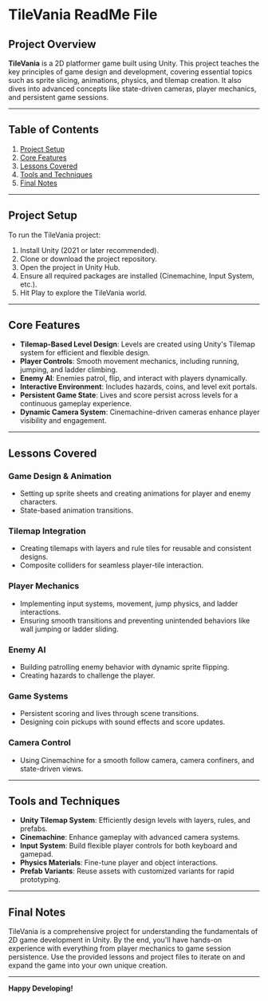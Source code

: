 # **TileVania ReadMe File**

## **Project Overview**
**TileVania** is a 2D platformer game built using Unity. This project teaches the key principles of game design and development, covering essential topics such as sprite slicing, animations, physics, and tilemap creation. It also dives into advanced concepts like state-driven cameras, player mechanics, and persistent game sessions.

---

## **Table of Contents**
1. [Project Setup](#project-setup)  
2. [Core Features](#core-features)  
3. [Lessons Covered](#lessons-covered)  
4. [Tools and Techniques](#tools-and-techniques)  
5. [Final Notes](#final-notes)  

---

## **Project Setup**
To run the TileVania project:
1. Install Unity (2021 or later recommended).  
2. Clone or download the project repository.  
3. Open the project in Unity Hub.  
4. Ensure all required packages are installed (Cinemachine, Input System, etc.).  
5. Hit Play to explore the TileVania world.

---

## **Core Features**
- **Tilemap-Based Level Design**: Levels are created using Unity's Tilemap system for efficient and flexible design.  
- **Player Controls**: Smooth movement mechanics, including running, jumping, and ladder climbing.  
- **Enemy AI**: Enemies patrol, flip, and interact with players dynamically.  
- **Interactive Environment**: Includes hazards, coins, and level exit portals.  
- **Persistent Game State**: Lives and score persist across levels for a continuous gameplay experience.  
- **Dynamic Camera System**: Cinemachine-driven cameras enhance player visibility and engagement.  

---

## **Lessons Covered**

### **Game Design & Animation**
- Setting up sprite sheets and creating animations for player and enemy characters.  
- State-based animation transitions. 

### **Tilemap Integration**
- Creating tilemaps with layers and rule tiles for reusable and consistent designs.  
- Composite colliders for seamless player-tile interaction.  

### **Player Mechanics**
- Implementing input systems, movement, jump physics, and ladder interactions.  
- Ensuring smooth transitions and preventing unintended behaviors like wall jumping or ladder sliding.  

### **Enemy AI**
- Building patrolling enemy behavior with dynamic sprite flipping.  
- Creating hazards to challenge the player.

### **Game Systems**
- Persistent scoring and lives through scene transitions.  
- Designing coin pickups with sound effects and score updates.  

### **Camera Control**
- Using Cinemachine for a smooth follow camera, camera confiners, and state-driven views.  

---

## **Tools and Techniques**
- **Unity Tilemap System**: Efficiently design levels with layers, rules, and prefabs.  
- **Cinemachine**: Enhance gameplay with advanced camera systems.  
- **Input System**: Build flexible player controls for both keyboard and gamepad.  
- **Physics Materials**: Fine-tune player and object interactions.  
- **Prefab Variants**: Reuse assets with customized variants for rapid prototyping.  

---

## **Final Notes**
TileVania is a comprehensive project for understanding the fundamentals of 2D game development in Unity. By the end, you'll have hands-on experience with everything from player mechanics to game session persistence. Use the provided lessons and project files to iterate on and expand the game into your own unique creation.

---

**Happy Developing!**
